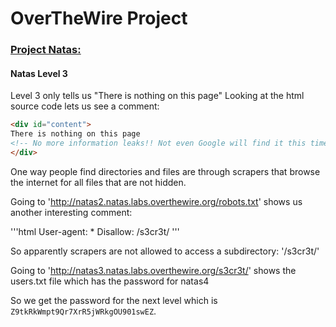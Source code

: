 # OverTheWire Project

### [Project Natas:](http://overthewire.org/wargames/natas/)

#### Natas Level 3

Level 3 only tells us "There is nothing on this page"
Looking at the html source code lets us see a comment:

```html
<div id="content">
There is nothing on this page
<!-- No more information leaks!! Not even Google will find it this time... -->
</div>
```

One way people find directories and files are through scrapers that browse the internet for all files that are not hidden.

Going to 'http://natas2.natas.labs.overthewire.org/robots.txt' shows us another interesting comment:

'''html
User-agent: *
Disallow: /s3cr3t/
'''

So apparently scrapers are not allowed to access a subdirectory: '/s3cr3t/'

Going to 'http://natas3.natas.labs.overthewire.org/s3cr3t/' shows the users.txt file which has the password for natas4

So we get the password for the next level which is
`Z9tkRkWmpt9Qr7XrR5jWRkgOU901swEZ`.
